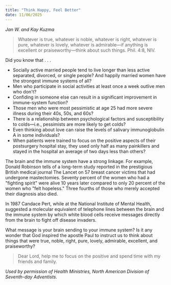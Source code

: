 ```yaml
---
title: "Think Happy, Feel Better"
date: 11/06/2025
---
```


_Jan W. and Kay Kuzma_

> <p></p>
> Whatever is true, whatever is noble, whatever is right, whatever is pure, whatever is lovely, whatever is admirable—if anything is excellent or praiseworthy—think about such things. Phil. 4:8, NIV.

Did you know that . . .

- Socially active married people tend to live longer than less active separated, divorced, or single people? And happily married women have the strongest immune systems of all?
- Men who participate in social activities at least once a week outlive men who don't?
- Confiding in someone else can result in a significant improvement in immune-system function?
- Those men who were most pessimistic at age 25 had more severe illness during their 40s, 50s, and 60s?
- There is a relationship between psychological factors and susceptibility to colds—i.e., pessimists are more likely to get colds?
- Even thinking about love can raise the levels of salivary immunoglobulin A in some individuals?
- When patients were trained to focus on the positive aspects of their postsurgery hospital stay, they used only half as many painkillers and stayed in the hospital an average of two days less than others?

The brain and the immune system have a strong linkage. For example, Donald Robinson tells of a long-term study reported in the prestigious British medical journal The Lancet on 57 breast cancer victims that had undergone mastectomies. Seventy percent of the women who had a "fighting spirit" were alive 10 years later compared to only 20 percent of the women who "felt hopeless." Three fourths of those who merely accepted their diagnosis also died.

In 1987 Candace Pert, while at the National Institute of Mental Health, suggested a molecular equivalent of telephone lines between the brain and the immune system by which white blood cells receive messages directly from the brain to fight off disease invaders.

What message is your brain sending to your immune system? Is it any wonder that God inspired the apostle Paul to instruct us to think about things that were true, noble, right, pure, lovely, admirable, excellent, and praiseworthy?

> <callout></callout>
> Dear Lord, help me to focus on the positive and spend time with my friends and family.

_Used by permission of Health Ministries, North American Division of Seventh-day Adventists._